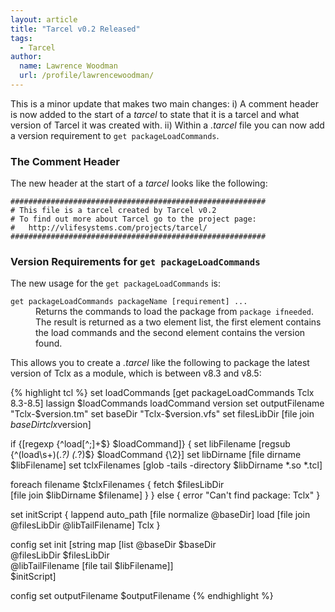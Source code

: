 ```yaml
---
layout: article
title: "Tarcel v0.2 Released"
tags:
  - Tarcel
author:
  name: Lawrence Woodman
  url: /profile/lawrencewoodman/
---
```

This is a minor update that makes two main changes: i) A comment header is now added to the start of a _tarcel_ to state that it is a tarcel and what version of Tarcel it was created with.  ii) Within a _.tarcel_ file you can now add a version requirement to `get packageLoadCommands`.

### The Comment Header ###
The new header at the start of a _tarcel_ looks like the following:

    #########################################################
    # This file is a tarcel created by Tarcel v0.2
    # To find out more about Tarcel go to the project page:
    #   http://vlifesystems.com/projects/tarcel/
    #########################################################

### Version Requirements for `get packageLoadCommands` ###
The new usage for the `get packageLoadCommands` is:

<dl>
  <dt><code>get packageLoadCommands packageName [requirement] ...</code></dt>
  <dd>Returns the commands to load the package from <code>package ifneeded</code>. The result is returned as a two element list, the first element contains the load commands and the second element contains the version found.</dd>
</dl>

This allows you to create a _.tarcel_ like the following to package the latest version of Tclx as a module, which is between v8.3 and v8.5:

{% highlight tcl %}
set loadCommands [get packageLoadCommands Tclx 8.3-8.5]
lassign $loadCommands loadCommand version
set outputFilename "Tclx-$version.tm"
set baseDir "Tclx-$version.vfs"
set filesLibDir [file join $baseDir tclx$version]


if {[regexp {^load[^;]+$} $loadCommand]} {
  set libFilename [regsub {^(load\s+)(.*?) (.*?)$} $loadCommand {\2}]
  set libDirname [file dirname $libFilename]
  set tclxFilenames [glob -tails -directory $libDirname *.so *.tcl]

  foreach filename $tclxFilenames {
    fetch $filesLibDir \
          [file join $libDirname $filename]
  }
} else {
  error "Can't find package: Tclx"
}

set initScript {
  lappend auto_path [file normalize @baseDir]
  load [file join @filesLibDir @libTailFilename] Tclx
}

config set init [string map [list @baseDir $baseDir \
                                  @filesLibDir $filesLibDir \
                                  @libTailFilename [file tail $libFilename]] \
                            $initScript]

config set outputFilename $outputFilename
{% endhighlight %}
